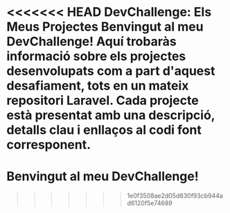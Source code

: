 <<<<<<< HEAD
DevChallenge: Els Meus Projectes
Benvingut al meu DevChallenge! Aquí trobaràs informació sobre els projectes desenvolupats com a part d'aquest desafiament, tots en un mateix repositori Laravel. Cada projecte està presentat amb una descripció, detalls clau i enllaços al codi font corresponent.
=======
# Benvingut al meu DevChallenge!

>>>>>>> 1e0f3508ae2d05d830f93cb944ad6120f5e74689

